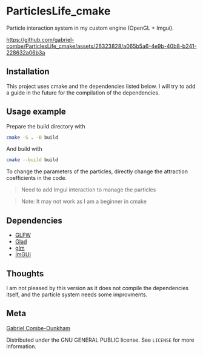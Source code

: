 # ParticlesLife_cmake
Particle interaction system in my custom engine (OpenGL + Imgui).

https://github.com/gabriel-combe/ParticlesLife_cmake/assets/26323828/a065b5a6-4e9b-40b8-b241-228632a06b3a


## Installation

This project uses cmake and the dependencies listed below.
I will try to add a guide in the future for the compilation of the dependencies.

## Usage example

Prepare the build directory with 
```bash
cmake -S . -B build
```
And build with
```bash
cmake --build build
```

To change the parameters of the particles, directly change the attraction coefficients in the code.

> Need to add Imgui interaction to manage the particles

> Note: It may not work as I am a beginner in cmake

## Dependencies
- [GLFW](https://github.com/glfw/glfw)
- [Glad](https://github.com/Dav1dde/glad)
- [glm](https://github.com/g-truc/glm)
- [ImGUI](https://github.com/ocornut/imgui/tree/docking)

## Thoughts

I am not pleased by this version as it does not compile the dependencies itself, and the particle system needs some improvments.

## Meta

[Gabriel Combe-Ounkham](https://github.com/gabriel-combe)

Distributed under the GNU GENERAL PUBLIC license. See ``LICENSE`` for more information.


